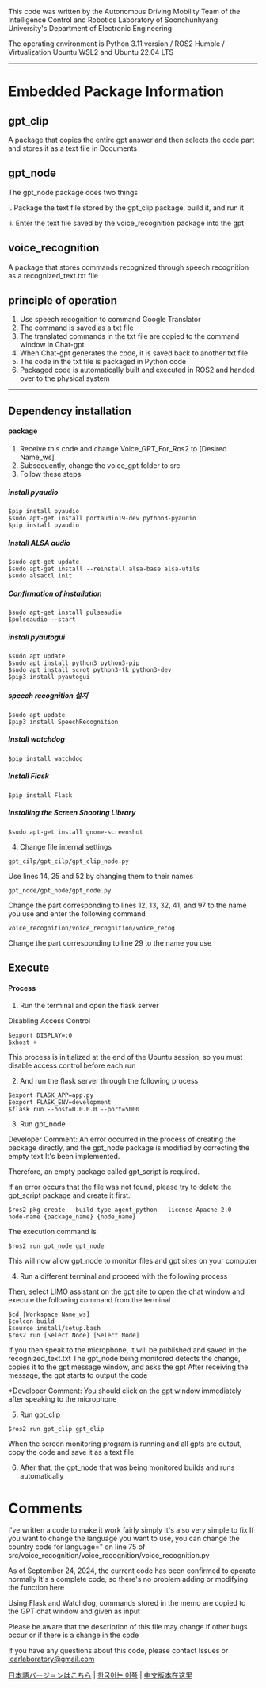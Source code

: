 This code was written by the Autonomous Driving Mobility Team of the Intelligence Control and Robotics Laboratory of Soonchunhyang University's Department of Electronic Engineering

The operating environment is Python 3.11 version / ROS2 Humble / Virtualization Ubuntu WSL2 and Ubuntu 22.04 LTS

---

# Embedded Package Information
## gpt_clip
A package that copies the entire gpt answer and then selects the code part and stores it as a text file in Documents
## gpt_node
The gpt_node package does two things

i. Package the text file stored by the gpt_clip package, build it, and run it

ii. Enter the text file saved by the voice_recognition package into the gpt
## voice_recognition
A package that stores commands recognized through speech recognition as a recognized_text.txt file

## principle of operation
1. Use speech recognition to command Google Translator
2. The command is saved as a txt file
3. The translated commands in the txt file are copied to the command window in Chat-gpt
4. When Chat-gpt generates the code, it is saved back to another txt file
5. The code in the txt file is packaged in Python code
6. Packaged code is automatically built and executed in ROS2 and handed over to the physical system

---

## Dependency installation
#### package
1. Receive this code and change Voice_GPT_For_Ros2 to [Desired Name_ws]
2. Subsequently, change the voice_gpt folder to src
3. Follow these steps

##### install pyaudio
    $pip install pyaudio
    $sudo apt-get install portaudio19-dev python3-pyaudio
    $pip install pyaudio

##### Install ALSA audio
    $sudo apt-get update
    $sudo apt-get install --reinstall alsa-base alsa-utils
    $sudo alsactl init

##### Confirmation of installation
    $sudo apt-get install pulseaudio
    $pulseaudio --start

##### install pyautogui
    $sudo apt update
    $sudo apt install python3 python3-pip
    $sudo apt install scrot python3-tk python3-dev
    $pip3 install pyautogui

##### speech recognition 설치
    $sudo apt update
    $pip3 install SpeechRecognition

##### Install watchdog
    $pip install watchdog

##### Install Flask
    $pip install Flask

##### Installing the Screen Shooting Library
    $sudo apt-get install gnome-screenshot

4. Change file internal settings
~~~
gpt_cilp/gpt_cilp/gpt_clip_node.py
~~~
Use lines 14, 25 and 52 by changing them to their names
~~~
gpt_node/gpt_node/gpt_node.py
~~~
Change the part corresponding to lines 12, 13, 32, 41, and 97 to the name you use and enter the following command
~~~
voice_recognition/voice_recognition/voice_recog
~~~
Change the part corresponding to line 29 to the name you use
## Execute
#### Process
1. Run the terminal and open the flask server

Disabling Access Control
~~~
$export DISPLAY=:0
$xhost +
~~~
This process is initialized at the end of the Ubuntu session, so you must disable access control before each run

2. And run the flask server through the following process 
~~~
$export FLASK_APP=app.py
$export FLASK_ENV=development
$flask run --host=0.0.0.0 --port=5000
~~~

3. Run gpt_node

Developer Comment: An error occurred in the process of creating the package directly, and the gpt_node package is modified by correcting the empty text
It's been implemented. 

Therefore, an empty package called gpt_script is required. 

If an error occurs that the file was not found, please try to delete the gpt_script package and create it first.
~~~
$ros2 pkg create --build-type agent_python --license Apache-2.0 --node-name {package_name} {node_name}
~~~
The execution command is
~~~
$ros2 run gpt_node gpt_node
~~~
This will now allow gpt_node to monitor files and gpt sites on your computer

4. Run a different terminal and proceed with the following process

Then, select LIMO assistant on the gpt site to open the chat window and execute the following command from the terminal
~~~
$cd [Workspace Name_ws]
$colcon build
$source install/setup.bash
$ros2 run [Select Node] [Select Node]
~~~
If you then speak to the microphone, it will be published and saved in the recognized_text.txt
The gpt_node being monitored detects the change, copies it to the gpt message window, and asks the gpt
After receiving the message, the gpt starts to output the code

*Developer Comment: You should click on the gpt window immediately after speaking to the microphone

5. Run gpt_clip
~~~
$ros2 run gpt_clip gpt_clip
~~~
When the screen monitoring program is running and all gpts are output, copy the code and save it as a text file

6. After that, the gpt_node that was being monitored builds and runs automatically


# Comments
I've written a code to make it work fairly simply
It's also very simple to fix
If you want to change the language you want to use, you can change the country code for language=" on line 75 of src/voice_recognition/voice_recognition/voice_recognition.py

As of September 24, 2024, the current code has been confirmed to operate normally
It's a complete code, so there's no problem adding or modifying the function here

Using Flask and Watchdog, commands stored in the memo are copied to the GPT chat window and given as input

Please be aware that the description of this file may change if other bugs occur or if there is a change in the code

If you have any questions about this code, please contact Issues or icarlaboratory@gmail.com

[日本語バージョンはこちら](ReadMe_JPN.md) | [한국어는 이쪽](ReadMe.md) | [中文版本在这里](ReadMe_CHN.md)
